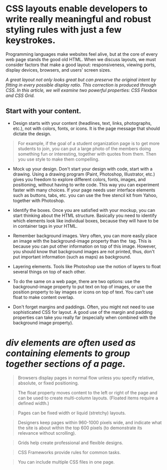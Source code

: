 # CSS layouts enable developers to write really meaningful and robust styling rules with just a few keystrokes.


Programming languages make websites feel alive, but at the core of every web page stands the good old HTML.
When we discuss layouts, we must consider factors that make a good layout: responsiveness,
viewing ports, display devices, browsers, and users’ screen sizes.

*A great layout not only looks great but can preserve the original intent by fitting in every possible display ratio.
This correction is produced through CSS. In this article, we will examine two powerful properties: CSS Flexbox and CSS Grid.*


## Start with your content. 

* Design starts with your content (headlines, text, links, photographs, etc.), not with colors, fonts, or icons. It is the page message that should dictate the design.

> For example, if the goal of a student organization page is to get more students to join, you can put a large photo of the members doing something fun or interesting, together   with quotes from them. Then you use style to make them compelling.

* Mock up your design. Don't start your design with code, start with a drawing. Using a drawing program (Paint, Photoshop, Illustrator, etc.) gives you freedom to explore different colors, fonts, images, and positioning, without having to write code. This way you can experiment faster with many choices. If your page needs user interface elements such as buttons, tabs, etc. you can use the free stencil kit from Yahoo, together with Photoshop.

* Identify the boxes. Once you are satisfied with your mockup, you can start thinking about the HTML structure. Basically you need to identify which elements look like individual boxes, because they will have to be in container tags in your HTML.

* Remember background images. Very often, you can more easily place an image with the background-image property than the <img> tag. This is because you can put other information on top of this image. However, you should know that background images are not printed, thus, don't put important information (such as maps) as background.


* Layering elements. Tools like Photoshop use the notion of layers to float several things on top of each other.

*   To do the same on a web page, there are two options: use the background-image property to put text on top of images, or use the position property to lay images or icons on top of text. You can't use float to make content overlap.
  
* Don't forget margins and paddings. Often, you might not need to use sophisticated CSS for layout. A good use of the margin and padding properties can take you really far (especially when combined with the background image property).


 # *div elements are often used as containing elements to group together sections of a page.*
  
>  Browsers display pages in normal flow unless you 
   specify relative, absolute, or fixed positioning.
  
>  The float property moves content to the left or right 
   of the page and can be used to create multi-column 
   layouts. (Floated items require a defined width.)
  
>  Pages can be fixed width or liquid (stretchy) layouts.
  
>  Designers keep pages within 960-1000 pixels wide, 
   and indicate what the site is about within the top 600 
   pixels (to demonstrate its relevance without scrolling).
  
>  Grids help create professional and flexible designs.
  
>  CSS Frameworks provide rules for common tasks.
  
>  You can include multiple CSS files in one page.
